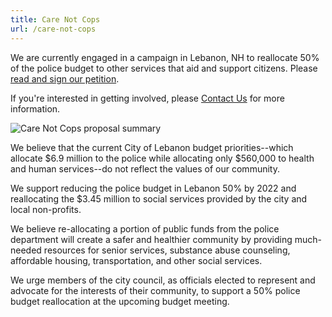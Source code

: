 ```yaml
---
title: Care Not Cops
url: /care-not-cops
---
```

We are currently engaged in a campaign in Lebanon, NH to reallocate 50% of the police budget to other services that aid and support citizens. Please [read and sign our petition](https://docs.google.com/forms/d/e/1FAIpQLSe-CIQ2TXU22NvmwqyUqVhepf-br9Y1l7B5ud1AG9ds9pWPVA/viewform?usp=sf_link).

If you're interested in getting involved, please [Contact Us](/contact) for more information.

![Care Not Cops proposal summary](/uploads/docs.google.com_document_d_1xlj4_pcygejvnbkg3nkct0-ikdqigljcnjpmfbgsqqk_edit_ts-5f8f881c.png)

We believe that the current City of Lebanon budget priorities--which allocate $6.9 million to the police while allocating only $560,000 to health and human services--do not reflect the values of our community.

We support reducing the police budget in Lebanon 50% by 2022 and reallocating the $3.45 million to social services provided by the city and local non-profits.

We believe re-allocating a portion of public funds from the police department will create a safer and healthier community by providing much-needed resources for senior services, substance abuse counseling, affordable housing, transportation, and other social services.

We urge members of the city council, as officials elected to represent and advocate for the interests of their community, to support a 50% police budget reallocation at the upcoming budget meeting.